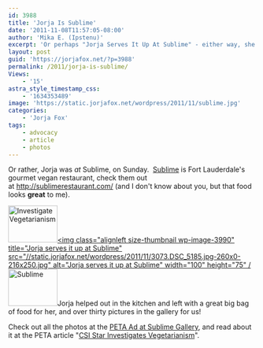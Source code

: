 ```yaml
---
id: 3988
title: 'Jorja Is Sublime'
date: '2011-11-08T11:57:05-08:00'
author: 'Mika E. (Ipstenu)'
excerpt: 'Or perhaps "Jorja Serves It Up At Sublime" - either way, she''s been busy this week, and spent Sunday in Fort Lauderdale for PETA!'
layout: post
guid: 'https://jorjafox.net/?p=3988'
permalink: /2011/jorja-is-sublime/
Views:
    - '15'
astra_style_timestamp_css:
    - '1634353489'
image: 'https://static.jorjafox.net/wordpress/2011/11/sublime.jpg'
categories:
    - 'Jorja Fox'
tags:
    - advocacy
    - article
    - photos
---
```


Or rather, Jorja was <em>at</em> Sublime, on Sunday.  <a href="http://sublimerestaurant.com/">Sublime</a> is Fort Lauderdale's gourmet vegan restaurant, check them out at <a href="http://sublimerestaurant.com/">http://sublimerestaurant.com/</a> (and I don't know about you, but that food looks **great** to me).

<a href="https://jorjafox.net/gallery/pub/animals/20111106-sublime/7558.DSC_5145.jpg-594x0.jpg"><img class="alignleft size-thumbnail wp-image-3991" title="Investigate Vegetarianism" src="//static.jorjafox.net/wordpress/2011/11/7558.DSC_5145.jpg-594x0-211x140.jpg" alt="Investigate Vegetarianism" width="100" height="75" /></a><a href="https://jorjafox.net/gallery/pub/animals/20111106-sublime/3073.DSC_5185.jpg-260x0.jpg"><img class="alignleft size-thumbnail wp-image-3990" title="Jorja serves it up at Sublime" src="//static.jorjafox.net/wordpress/2011/11/3073.DSC_5185.jpg-260x0-216x250.jpg" alt="Jorja serves it up at Sublime" width="100" height="75" /</a><a href="https://jorjafox.net/gallery/pub/animals/20111106-sublime/sublime-001.jpg"><img class="alignleft size-thumbnail wp-image-3989" title="Sublime" src="//static.jorjafox.net/wordpress/2011/11/sublime-210x140.jpg" alt="Sublime" width="100" height="75" /></a>Jorja helped out in the kitchen and left with a great big bag of food for her, and over thirty pictures in the gallery for us!

Check out all the photos at the <a href="https://jorjafox.net/gallery/pub/animals/20111106-sublime">PETA Ad at Sublime Gallery</a>, and read about it at the PETA article "<a href="http://www.peta.org/b/thepetafiles/archive/2011/11/08/csi-star-investigates-vegetarianism-at-sublime.aspx">CSI Star Investigates Vegetarianism</a>".
